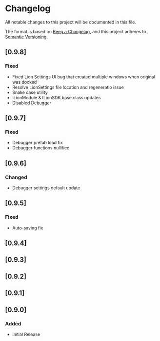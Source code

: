 # Changelog
All notable changes to this project will be documented in this file.

The format is based on [Keep a Changelog](https://keepachangelog.com/en/1.0.0/),
and this project adheres to [Semantic Versioning](https://semver.org/spec/v2.0.0.html).


## [0.9.8]
### Fixed
 - Fixed Lion Settings UI bug that created multiple windows when original was docked
 - Resolve LionSettings file location and regeneratio issue
 - Snake case utility
 - ILionModule & ILionSDK base class updates
 - Disabled Debugger

## [0.9.7]
### Fixed
 - Debugger prefab load fix
 - Debugger functions nullified

## [0.9.6]
### Changed
 - Debugger settings default update

## [0.9.5]
### Fixed
 - Auto-saving fix

## [0.9.4]

## [0.9.3]

## [0.9.2]

## [0.9.1]

## [0.9.0]
### Added
 - Initial Release
